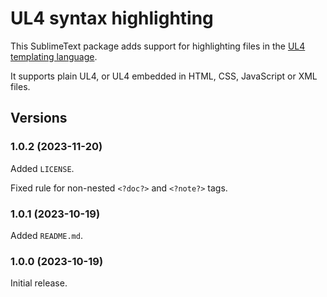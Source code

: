 # UL4 syntax highlighting

This SublimeText package adds support for highlighting files in the
[UL4 templating language](https://python.livinglogic.de/UL4.html).

It supports plain UL4, or UL4 embedded in HTML, CSS, JavaScript or XML files.


## Versions

### 1.0.2 (2023-11-20)

Added `LICENSE`.

Fixed rule for non-nested `<?doc?>` and `<?note?>` tags.

### 1.0.1 (2023-10-19)

Added `README.md`.

### 1.0.0 (2023-10-19)

Initial release.
